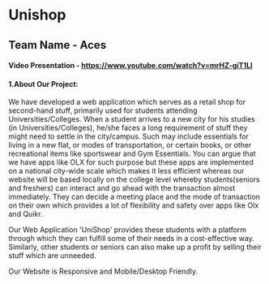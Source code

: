 # Unishop 
## Team Name - Aces
#### Video Presentation - https://www.youtube.com/watch?v=mrHZ-giT1LI

#### 1.About Our Project: 
We have developed a web application which serves as a retail shop for second-hand stuff, primarily used for students attending Universities/Colleges. When a student arrives to a new city for his studies (in Universities/Colleges), he/she faces a long requirement of stuff they might need to settle in the city/campus. Such may include essentials for living in a new flat, or modes of transportation, or certain books, or other recreational items like sportswear and Gym Essentials. You can argue that we have apps like OLX for such purpose but these apps are implemented on a national city-wide scale which makes it less efficient whereas our website will be based locally on the college level whereby students(seniors and freshers) can interact and go ahead with the transaction almost immediately. They can decide a meeting place and the mode of transaction on their own which provides a lot of flexibility and safety over apps like Olx and Quikr.

Our Web Application 'UniShop' provides these students with a platform through which they can fulfill some of their needs in a cost-effective way. Similarly, other students or seniors can also make up a profit by selling their stuff which are unneeded.

Our Website is Responsive and Mobile/Desktop Friendly.
